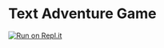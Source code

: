 # Text Adventure Game

[![Run on Repl.it](https://repl.it/badge/github/Alex40144/Text-Adventure-Game)](https://repl.it/github/Alex40144/Text-Adventure-Game)
 

